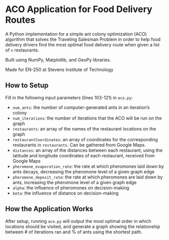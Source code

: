 # ACO Application for Food Delivery Routes
A Python implementation for a simple ant colony optimization (ACO) algorithm that solves the Traveling Salesman Problem in order to help food delivery drivers find the most optimal food delivery route when given a list of `n` restaurants.

Built using NumPy, Matplotlib, and GeoPy libraries.

Made for EN-250 at Stevens Institute of Technology
 
## How to Setup
Fill in the following input parameters (lines 103-121) in `aco.py`:
- `num_ants`: the number of computer-generated ants in an iteration’s colony
- `num_iterations`: the number of iterations that the ACO will be run on the graph
- `restaurants`: an array of the names of the restaurant locations on the graph
- `restaurantCoordinates`: an array of coordinates for the corresponding restaurants in `restaurants`. Can be gathered from Google Maps.
- `distances`: an array of the distances between each restaurant, using the latitude and longitude coordinates of each restaurant, received from Google Maps
- `pheromone_evaporation_rate`: the rate at which pheromones laid down by ants decays, decreasing the pheromone level of a given graph edge
- `pheromone_deposit_rate`: the rate at which pheromones are laid down by ants, increasing the pheromone level of a given graph edge
- `alpha`: the influence of pheromones on decision-making
- `beta`: the influence of distance on decision-making

## How the Application Works
After setup, running `aco.py` will output the most optimal order in which locations should be visited, and generate a graph showing the relationship between # of iterations ran and % of ants using the shortest path.
